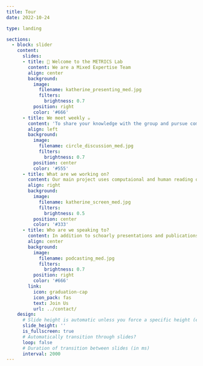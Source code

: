```yaml
---
title: Tour
date: 2022-10-24

type: landing

sections:
  - block: slider
    content:
      slides:
      - title: 👋 Welcome to the METRICS Lab
        content: We are a Mixed Expertise Team
        align: center
        background:
          image:
            filename: katherine_presenting_med.jpg
            filters:
              brightness: 0.7
          position: right
          color: '#666'
      - title: We meet weekly ☕️
        content: 'To share your knowledge with the group and pursue common research topics together!'
        align: left
        background:
          image:
            filename: circle_discussion_med.jpg
            filters:
              brightness: 0.7
          position: center
          color: '#555'
      - title: What are we working on?
        content: Our main project uses computaional and human reading of annual addresses made by presidents of six social science associations to analzye the evolution of social science concepts since 1900. 
        align: right
        background:
          image:
            filename: katherine_screen_med.jpg
            filters:
              brightness: 0.5
          position: center
          color: '#333'
      - title: Who are we speaking to?
        content: In addition to schoarly presentations and publications, the lab works to share our insights about the process of research with a broader audience using multiple media channels. 
        align: center
        background:
          image:
            filename: podcasting_med.jpg
            filters:
              brightness: 0.7
          position: right
          color: '#666'
        link:
          icon: graduation-cap
          icon_pack: fas
          text: Join Us
          url: ../contact/
    design:
      # Slide height is automatic unless you force a specific height (e.g. '400px')
      slide_height: ''
      is_fullscreen: true
      # Automatically transition through slides?
      loop: false
      # Duration of transition between slides (in ms)
      interval: 2000
---
```

